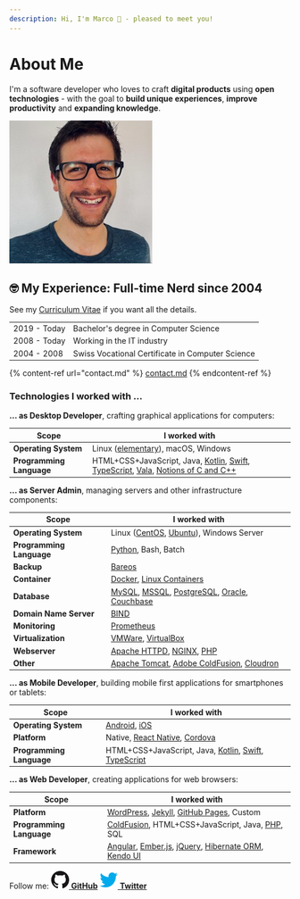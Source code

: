 ```yaml
---
description: Hi, I'm Marco 👋️ - pleased to meet you!
---
```


# About Me

I'm a software developer who loves to craft **digital products** using **open technologies** - with the goal to **build unique experiences**, **improve productivity** and **expanding knowledge**.

![](.gitbook/assets/marco-betschart-256.jpeg)

## 🤓️ My Experience: Full-time Nerd since 2004

See my [Curriculum Vitae](cv.md) if you want all the details.

|              |                                                  |
| ------------ | ------------------------------------------------ |
| 2019 - Today | Bachelor's degree in Computer Science            |
| 2008 - Today | Working in the IT industry                       |
| 2004 - 2008  | Swiss Vocational Certificate in Computer Science |

{% content-ref url="contact.md" %}
[contact.md](contact.md)
{% endcontent-ref %}

### Technologies I worked with …

**… as Desktop Developer**, crafting graphical applications for computers:

| Scope                    | I worked with                                                                                                                                                                                                                                            |
| ------------------------ | -------------------------------------------------------------------------------------------------------------------------------------------------------------------------------------------------------------------------------------------------------- |
| **Operating System**     | Linux ([elementary](https://elementary.io)), macOS, Windows                                                                                                                                                                                              |
| **Programming Language** | HTML+CSS+JavaScript, Java, [Kotlin](https://kotlinlang.org/), [Swift](https://www.apple.com/swift/), [TypeScript](https://www.typescriptlang.org), [Vala](https://wiki.gnome.org/Projects/Vala), [Notions of C and C++](blog/2021-04-27-dipping-elementary-os-toes-into-virtual-reality.md) |

**… as Server Admin**, managing servers and other infrastructure components:

| Scope                    | I worked with                                                                                                                                                                                                             |
| ------------------------ | ------------------------------------------------------------------------------------------------------------------------------------------------------------------------------------------------------------------------- |
| **Operating System**     | Linux ([CentOS](https://www.centos.org), [Ubuntu](https://ubuntu.com)), Windows Server                                                                                                                                    |
| **Programming Language** | [Python](https://www.python.org), Bash, Batch                                                                                                                                                                             |
| **Backup**               | [Bareos](https://www.bareos.org)                                                                                                                                                                                          |
| **Container**            | [Docker](https://www.docker.com), [Linux Containers](https://linuxcontainers.org)                                                                                                                                         |
| **Database**             | [MySQL](https://www.mysql.com), [MSSQL](https://www.microsoft.com/sql-server/), [PostgreSQL](https://www.postgresql.org), [Oracle](https://www.oracle.com/database/technologies/), [Couchbase](https://www.couchbase.com) |
| **Domain Name Server**   | [BIND](https://www.isc.org/bind/)                                                                                                                                                                                         |
| **Monitoring**           | [Prometheus](https://prometheus.io)                                                                                                                                                                                       |
| **Virtualization**       | [VMWare](https://www.vmware.com), [VirtualBox](https://www.virtualbox.org)                                                                                                                                                |
| **Webserver**            | [Apache HTTPD](http://httpd.apache.org), [NGINX](https://nginx.org), [PHP](https://www.php.net)                                                                                                                           |
| **Other**                | [Apache Tomcat](http://tomcat.apache.org), [Adobe ColdFusion](https://coldfusion.adobe.com), [Cloudron](https://www.cloudron.io)                                                                                          |

**… as Mobile Developer**, building mobile first applications for smartphones or tablets:

| Scope                    | I worked with                                                                                                  |
| ------------------------ | -------------------------------------------------------------------------------------------------------------- |
| **Operating System**     | [Android](https://www.android.com), [iOS](https://www.apple.com/ios)                                           |
| **Platform**             | Native, [React Native](https://reactnative.dev), [Cordova](https://cordova.apache.org)                         |
| **Programming Language** | HTML+CSS+JavaScript, Java, [Kotlin](https://kotlinlang.org/), [Swift](https://www.apple.com/swift/), [TypeScript](https://www.typescriptlang.org) |

**… as Web Developer**, creating applications for web browsers:

| Scope                    | I worked with                                                                                                                                                                           |
| ------------------------ | --------------------------------------------------------------------------------------------------------------------------------------------------------------------------------------- |
| **Platform**             | [WordPress](https://wordpress.org), [Jekyll](https://jekyllrb.com), [GitHub Pages](https://pages.github.com), Custom                                                                    |
| **Programming Language** | [ColdFusion](https://coldfusion.adobe.com), HTML+CSS+JavaScript, Java, [PHP](https://www.php.net), SQL                                                                                  |
| **Framework**            | [Angular](https://angular.io), [Ember.js](https://emberjs.com), [jQuery](https://jquery.com), [Hibernate ORM](https://hibernate.org/orm/), [Kendo UI](https://www.telerik.com/kendo-ui) |

Follow me: [![](.gitbook/assets/github-mark-32px.png) **GitHub**](https://github.com/marbetschar/) [![](.gitbook/assets/twitter-32px.png) **Twitter**](https://twitter.com/marbetschar/)
